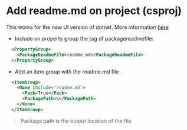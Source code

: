 # Add readme.md on project (csproj) 

This works for the new UI version of dotnet. More information [here](https://docs.microsoft.com/en-us/nuget/nuget-org/package-readme-on-nuget-org)

- Include on property group the tag of packagereadmefile:

```xml
  <PropertyGroup>
    <PackageReadmeFile>readme.md</PackageReadmeFile>
  </PropertyGroup>
```

- Add an item group with the readme.md file

```xml
  <ItemGroup>
    <None Include="readme.md">
      <Pack>True</Pack>
      <PackagePath>\</PackagePath>
    </None>
  </ItemGroup>
```

> Package path is the output location of the file
